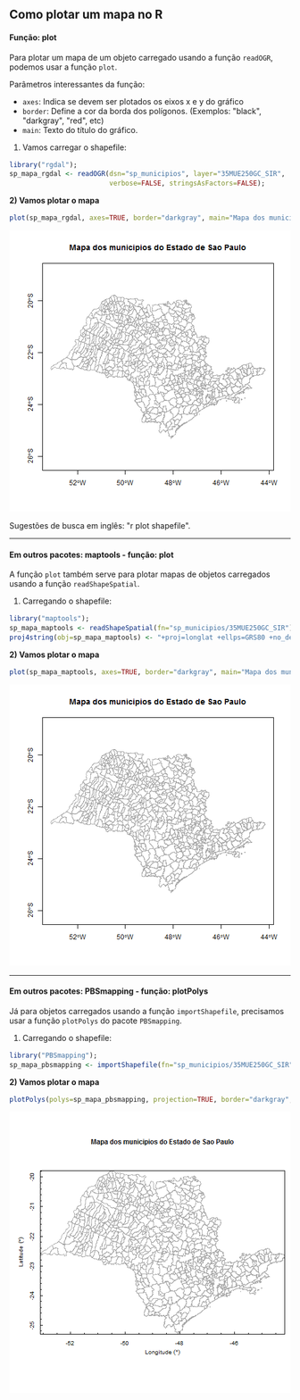 

## Como plotar um mapa no R

#### Função: plot

Para plotar um mapa de um objeto carregado usando a função `readOGR`, podemos usar a função `plot`.

Parâmetros interessantes da função: 
- `axes`: Indica se devem ser plotados os eixos x e y do gráfico
- `border`: Define a cor da borda dos polígonos. (Exemplos: "black", "darkgray", "red", etc)
- `main`: Texto do título do gráfico.

1) Vamos carregar o shapefile:

```r
library("rgdal");
sp_mapa_rgdal <- readOGR(dsn="sp_municipios", layer="35MUE250GC_SIR", 
                         verbose=FALSE, stringsAsFactors=FALSE);
```

**2) Vamos plotar o mapa**

```r
plot(sp_mapa_rgdal, axes=TRUE, border="darkgray", main="Mapa dos municipios do Estado de Sao Paulo");
```

![plot of chunk unnamed-chunk-2](figure/unnamed-chunk-2-1.png) 

Sugestões de busca em inglês: "r plot shapefile".

***

#### Em outros pacotes: maptools - função: plot

A função `plot` também serve para plotar mapas de objetos carregados usando a função `readShapeSpatial`.

1) Carregando o shapefile:

```r
library("maptools");
sp_mapa_maptools <- readShapeSpatial(fn="sp_municipios/35MUE250GC_SIR");
proj4string(obj=sp_mapa_maptools) <- "+proj=longlat +ellps=GRS80 +no_defs";
```

**2) Vamos plotar o mapa**

```r
plot(sp_mapa_maptools, axes=TRUE, border="darkgray", main="Mapa dos municipios do Estado de Sao Paulo");
```

![plot of chunk unnamed-chunk-4](figure/unnamed-chunk-4-1.png) 

****

#### Em outros pacotes: PBSmapping - função: plotPolys

Já para objetos carregados usando a função `importShapefile`, precisamos usar a função `plotPolys` do pacote `PBSmapping`.

1) Carregando o shapefile:

```r
library("PBSmapping");
sp_mapa_pbsmapping <- importShapefile(fn="sp_municipios/35MUE250GC_SIR", readDBF=TRUE);
```

**2) Vamos plotar o mapa**

```r
plotPolys(polys=sp_mapa_pbsmapping, projection=TRUE, border="darkgray", main="Mapa dos municipios do Estado de Sao Paulo");
```

![plot of chunk unnamed-chunk-6](figure/unnamed-chunk-6-1.png) 

